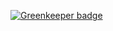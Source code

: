 
[![Greenkeeper badge](https://badges.greenkeeper.io/zanjs/weixin-go-pay.svg)](https://greenkeeper.io/)
